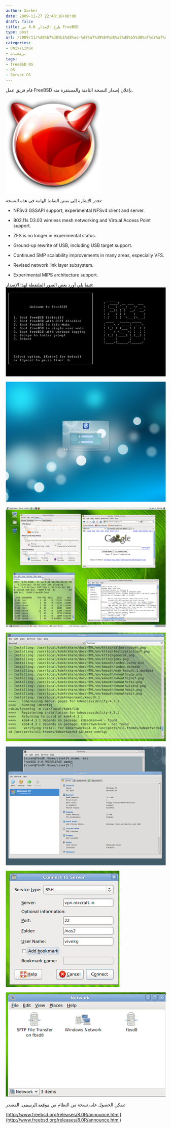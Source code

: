 ```yaml
---
author: Xacker
date: 2009-11-27 22:48:18+00:00
draft: false
title: طرح الإصدار 8.0 من FreeBSD
type: post
url: /2009/11/%d8%b7%d8%b1%d8%ad-%d8%a7%d9%84%d8%a5%d8%b5%d8%af%d8%a7%d8%b1-8-0-%d9%85%d9%86-freebsd/
categories:
- Unix/Linux
- برمجيات
tags:
- freeBSD OS
- OS
- Server OS
---
```


قام فريق عمل FreeBSD بإعلان إصدار النسخة الثامنة والمستقرة منه.


![freeBSD OS](post-7008-12594413948543.png)

تجدر الإشارة إلى بعض النقاط الهامة في هذه النسخة:


- NFSv3 GSSAPI support, experimental NFSv4 client and server.




- 802.11s D3.03 wireless mesh networking and Virtual Access Point support.




- ZFS is no longer in experimental status.




- Ground-up rewrite of USB, including USB target support.




- Continued SMP scalability improvements in many areas, especially VFS.




- Revised network link layer subsystem.




- Experimental MIPS architecture support.




<!-- more -->





فيما يلي أورد بعض الصور الملتقطة لهذا الإصدار:
![](1.png)

![](10.png)

![](post-7008-12594394995446.png)

![](6.png)



![](post-7008-12594396383851.png)





![](post-7008-12594395153489.png)





![](post-7008-12594395043835.png)




يمكن الحصول على نسخة من النظام من [موقعه الرسمي](http://www.freebsd.org/).
المصدر:


[http://www.freebsd.org/releases/8.0R/announce.html](http://www.freebsd.org/releases/8.0R/announce.html)
